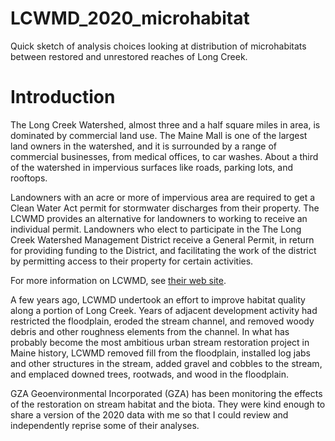 # LCWMD_2020_microhabitat
Quick sketch of analysis choices looking at distribution of microhabitats 
between restored and unrestored reaches of Long Creek.

# Introduction
The Long Creek Watershed, almost three and a half square miles in area, is
dominated by commercial land use. The Maine Mall is one of the largest land
owners in the watershed, and it is surrounded by a range of commercial
businesses, from medical offices, to car washes.  About a third of the watershed
in impervious surfaces like roads, parking lots, and rooftops.

Landowners with an acre or more of impervious area are required to get a Clean
Water Act permit for stormwater discharges from their property.  The LCWMD
provides an alternative for landowners to working to receive an individual
permit. Landowners who elect to participate in the The Long Creek Watershed
Management District receive a General Permit, in return for providing funding to
the District, and facilitating the work of the district by permitting access to
their property for certain activities.

For more information on LCWMD, see [their web site](restorelongcreek.org).

A few years ago, LCWMD undertook an effort to improve habitat quality along a 
portion of Long Creek.  Years of adjacent development activity had restricted 
the floodplain, eroded the stream channel, and removed woody debris and other
roughness elements from the channel.  In what has probably become the most
ambitious urban stream restoration project in Maine history, LCWMD removed
fill from the floodplain, installed log jabs and other structures in the
stream, added gravel and cobbles to the stream, and emplaced downed trees,
rootwads, and wood in the floodplain.

GZA Geoenvironmental Incorporated (GZA) has been monitoring the effects of
the restoration on stream habitat and the biota. They were kind enough to 
share a version of the 2020 data with me so that I could review and 
independently reprise some of their analyses.
